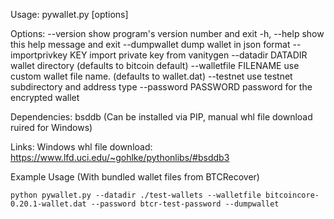 Usage: pywallet.py [options]

Options:
  --version                 show program's version number and exit
  -h, --help                show this help message and exit
  --dumpwallet              dump wallet in json format
  --importprivkey KEY       import private key from vanitygen
  --datadir DATADIR         wallet directory (defaults to bitcoin default)
  --walletfile FILENAME     use custom wallet file name. (defaults to wallet.dat)
  --testnet                 use testnet subdirectory and address type
  --password PASSWORD       password for the encrypted wallet

Dependencies:
  bsddb (Can be installed via PIP, manual whl file download ruired for Windows)

Links:
  Windows whl file download: https://www.lfd.uci.edu/~gohlke/pythonlibs/#bsddb3

Example Usage (With bundled wallet files from BTCRecover)

``python pywallet.py --datadir ./test-wallets --walletfile bitcoincore-0.20.1-wallet.dat --password btcr-test-password --dumpwallet``
